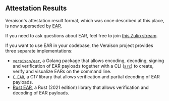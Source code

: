 ## Attestation Results

Veraison's attestation result format, which was once described at this place, is now superseded by [EAR](https://datatracker.ietf.org/doc/draft-fv-rats-ear).

If you need to ask questions about EAR, feel free to join [this Zulip stream](https://veraison.zulipchat.com/#narrow/stream/357929-EAR/).

If you want to use EAR in your codebase, the Veraison project provides three separate implementations:

* [`veraison/ear`](https://github.com/veraison/ear), a Golang package that allows encoding, decoding, signing and verification of EAR payloads together with a CLI ([`arc`](https://github.com/veraison/ear/tree/main/arc)) to create, verify and visualize EARs on the command line.
* [`C EAR`](https://github.com/veraison/c-ear), a C17 library that allows verification and partial decoding of EAR payloads.
* [Rust EAR](https://github.com/veraison/rust-ear), a Rust (2021 edition) library that allows verification and decoding of EAR payloads.
